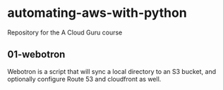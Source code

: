 # automating-aws-with-python

Repository for the A Cloud Guru course

## 01-webotron

Webotron is a script that will sync a local directory to an S3 bucket, and optionally configure Route 53 and cloudfront as well.
